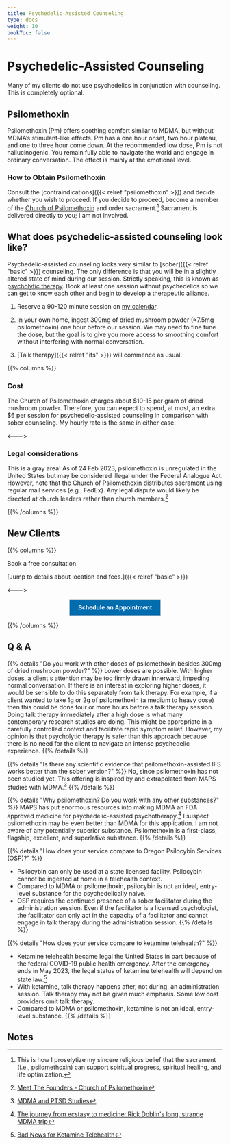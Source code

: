 ```yaml
---
title: Psychedelic-Assisted Counseling
type: docs
weight: 10
bookToc: false
---
```


# Psychedelic-Assisted Counseling

Many of my clients do not use psychedelics
in conjunction with counseling. This is completely optional.

## Psilomethoxin

Psilomethoxin (Pm) offers soothing comfort similar to MDMA, but without MDMA’s stimulant-like effects.
Pm has a one hour onset, two hour plateau, and one to three hour come down.
At the recommended low dose, Pm is not hallucinogenic. You remain fully able
to navigate the world and engage in ordinary conversation. The effect is mainly
at the emotional level.

### How to Obtain Psilomethoxin

Consult the [contraindications]({{< relref "psilomethoxin" >}})
and decide whether you wish
to proceed. If you decide to proceed, become a member of
the [Church of Psilomethoxin](https://psilomethoxin.com/)
and order sacrament.[^proselytize]
Sacrament is delivered directly to you; I am not involved.

## What does psychedelic-assisted counseling look like?

Psychedelic-assisted counseling looks very similar to [sober]({{< relref "basic" >}}) counseling. The only difference is that you will be in a slightly altered state of mind during our session.
Strictly speaking, this is known as [psycholytic therapy](https://en.wikipedia.org/wiki/Psychedelic_therapy#Psycholytic_therapy).
Book at least one session without psychedelics
so we can get to know each other and begin to develop a therapeutic alliance.

1. Reserve a 90-120 minute session on [my calendar](https://joshua-pritikin.clientsecure.me/sign-in).

2. In your own home, ingest 300mg of dried mushroom powder (≈7.5mg psilomethoxin) one hour before
our session. We may need to fine tune the dose, but the goal is to
give you more access to smoothing comfort without interfering
with normal conversation.

3. [Talk therapy]({{< relref "ifs" >}}) will commence as usual.

{{% columns %}}

### Cost

The Church of Psilomethoxin charges about $10-15 per gram of dried mushroom powder.
Therefore, you can expect to spend, at most, an extra $6 per session for
psychedelic-assisted counseling in comparison with sober counseling.
My hourly rate is the same in either case.

<--->

### Legal considerations

This is a gray area!
As of 24 Feb 2023, psilomethoxin is unregulated in the United States
but may be considered illegal under the Federal Analogue Act.
However, note that
the Church of Psilomethoxin distributes sacrament using regular
mail services (e.g., FedEx).
Any legal dispute would likely be directed at church leaders
rather than church members.[^cop-leaders]

{{% /columns %}}

## New Clients

{{% columns %}}

Book a free consultation.

[Jump to details about location and fees.]({{< relref "basic"  >}})

<--->

<center>
<!-- ScheduleOnce button START -->
<button id="SOIBTN_jpintro" style="background: #006DAF; color: #ffffff; padding: 10px 20px; border: 1px solid #c8c8c8; font: bold 14px Arial; cursor: pointer;" data-height="580" data-psz="00" data-so-page="jpintro" data-delay="1">Schedule an Appointment</button>
<script type="text/javascript" src="https://cdn.oncehub.com/mergedjs/so.js"></script>
<!-- ScheduleOnce button END -->
</center>

{{% /columns %}}

## Q & A

{{% details "Do you work with other doses of psilomethoxin besides 300mg of dried mushroom powder?" %}}
Lower doses are possible. With higher doses, a client's attention may be
too firmly drawn innerward, impeding normal conversation. If there is
an interest in exploring higher doses, it would be sensible to do
this separately from talk therapy.
For example, if a client wanted to take 1g or 2g of psilomethoxin (a medium to heavy dose)
then this could be done four or more hours before a talk therapy session.
Doing talk therapy immediately after a high dose is what many contemporary
research studies are doing.
This might be appropriate in a carefully controlled context and facilitate
rapid symptom relief.
However, my opinion is that psycholytic therapy is safer than this approach because
there is no need for the client to navigate an intense psychedelic experience.
{{% /details %}}

{{% details "Is there any scientific evidence that psilomethoxin-assisted IFS works better than the sober version?" %}}
No, since psilomethoxin has not been studied yet.
This offering is inspired by and extrapolated from MAPS studies with MDMA.[^maps-ifs-mdma]
{{% /details %}}

{{% details "Why psilomethoxin? Do you work with any other substances?" %}}
MAPS has put enormous resources into making MDMA an FDA approved medicine
for psychedelic-assisted psychotherapy.[^mdma-history]
I suspect psilomethoxin may be even better than MDMA
for this application.
I am not aware of any potentially superior substance.
Psilomethoxin is a first-class, flagship, excellent, and superlative substance.
{{% /details %}}

{{% details "How does your service compare to Oregon Psilocybin Services (OSP)?" %}}
- Psilocybin can only be used at a state licensed facility. Psilocybin cannot be ingested at home in a telehealth context.
- Compared to MDMA or psilomethoxin, psilocybin is not an ideal, entry-level substance for the psychedelically naive.
- OSP requires the continued presence of a sober facilitator during the administration
session. Even if the facilitator is a licensed psychologist,
the facilitator can only act in the capacity of a facilitator
and cannot engage in talk therapy during the administration session.
{{% /details %}}

{{% details "How does your service compare to ketamine telehealth?" %}}
- Ketamine telehealth became legal the United States in part because of
the federal COVID-19 public health emergency.
After the emergency ends in May 2023, the legal status of 
ketamine telehealth will depend on state law.[^hb-2023feb02]
- With ketamine, talk therapy happens after, not during, an administration
session. Talk therapy may not be given much emphasis.
Some low cost providers omit talk therapy.
- Compared to MDMA or psilomethoxin, ketamine is not an ideal, entry-level substance.
{{% /details %}}

## Notes

[^hb-2023feb02]: [Bad News for Ketamine Telehealth](https://harrisbricken.com/psychlawblog/bad-news-for-ketamine-telehealth/)

[^maps-ifs-mdma]: [MDMA and PTSD Studies](https://ifs-institute.com/resources/research/mdma-and-ptsd-studies)

[^mdma-history]: [The journey from ecstasy to medicine: Rick Doblin's long, strange MDMA trip](https://newatlas.com/mdma-ptsd-rick-doblin/52792/)

[^cop-leaders]: [Meet The Founders - Church of Psilomethoxin](https://www.youtube.com/watch?v=inxVQDApBy8)

[^proselytize]: This is how I proselytize my sincere religious belief that the sacrament (i.e., psilomethoxin) can support spiritual progress, spiritual healing, and life optimization.

